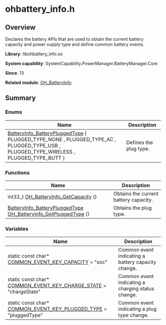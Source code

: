 # ohbattery_info.h


## Overview

Declares the battery APIs that are used to obtain the current battery capacity and power supply type and define common battery events.

**Library**: libohbattery_info.so

**System capability**: SystemCapability.PowerManager.BatteryManager.Core

**Since**: 13

**Related module**: [OH_BatteryInfo](oh__batteryinfo.md)


## Summary


### Enums

| Name| Description| 
| -------- | -------- |
| [BatteryInfo_BatteryPluggedType](oh__batteryinfo.md#batteryinfo_batterypluggedtype) {<br>PLUGGED_TYPE_NONE , PLUGGED_TYPE_AC , PLUGGED_TYPE_USB , PLUGGED_TYPE_WIRELESS , PLUGGED_TYPE_BUTT } | Defines the plug type.| 


### Functions

| Name| Description| 
| -------- | -------- |
| int32_t [OH_BatteryInfo_GetCapacity](oh__batteryinfo.md#oh_batteryinfo_getcapacity) () | Obtains the current battery capacity.| 
| [BatteryInfo_BatteryPluggedType](oh__batteryinfo.md#batteryinfo_batterypluggedtype) [OH_BatteryInfo_GetPluggedType](oh__batteryinfo.md#oh_batteryinfo_getpluggedtype) () | Obtains the plug type.| 


### Variables

| Name| Description| 
| -------- | -------- |
| static const char\* [COMMON_EVENT_KEY_CAPACITY](oh__batteryinfo.md#common_event_key_capacity) = "soc" | Common event indicating a battery capacity change.| 
| static const char\* [COMMON_EVENT_KEY_CHARGE_STATE](oh__batteryinfo.md#common_event_key_charge_state) = "chargeState" | Common event indicating a charging status change.| 
| static const char\* [COMMON_EVENT_KEY_PLUGGED_TYPE](oh__batteryinfo.md#common_event_key_plugged_type) = "pluggedType" | Common event indicating a plug type change.| 
